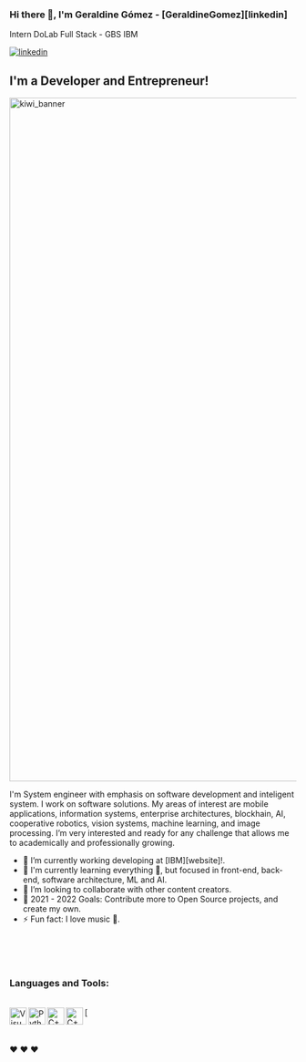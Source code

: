 ### Hi there 👋, I'm Geraldine Gómez - [GeraldineGomez][linkedin] 
Intern DoLab Full Stack - GBS IBM

[![linkedin](https://img.shields.io/badge/Webpage-linkedin-sucess?style=for-the-badge&logo=appveyor)](https://www.linkedin.com/in/geraldine-gómez-millán-4250711a3/)
## I'm a Developer and Entrepreneur!

<img src="https://user-images.githubusercontent.com/43115782/87436693-feecbe00-c5b2-11ea-9939-9411ab7dcf2a.jpg" alt="kiwi_banner" width="1200">

I'm System engineer with emphasis on software development and inteligent system. I work on software solutions. My areas of interest are mobile applications, information systems, enterprise architectures, blockhain, AI, cooperative robotics, vision systems, machine learning, and image processing. I’m very interested and ready for any challenge that allows me to academically and professionally growing.

- 🔭 I’m currently working developing at [IBM][website]!.
- 🌱 I'm currently learning everything 🤣, but focused in front-end, back-end, software architecture, ML and AI.
- 👯 I’m looking to collaborate with other content creators.
- 🥅 2021 - 2022 Goals: Contribute more to Open Source projects, and create my own.
- ⚡ Fun fact: I love music 🎵.

<br />
<br />
<br />

### **Languages and Tools**:

<br />

<img align="left" alt="Visual Studio Code" height="30px" src="https://upload.wikimedia.org/wikipedia/commons/thumb/9/9a/Visual_Studio_Code_1.35_icon.svg/1024px-Visual_Studio_Code_1.35_icon.svg.png" />
[<img align="left" alt="Python" height="30px" src="https://upload.wikimedia.org/wikipedia/commons/thumb/c/c3/Python-logo-notext.svg/1024px-Python-logo-notext.svg.png" />
<img align="left" alt="C++" height="30px" src="https://upload.wikimedia.org/wikipedia/commons/thumb/1/18/ISO_C%2B%2B_Logo.svg/306px-ISO_C%2B%2B_Logo.svg.png" />
<img align="left" alt="C++" height="30px" src="https://b.kisscc0.com/20180815/zlq/kisscc0-computer-icons-logo-brand-javascript-angle-js-5b741783856f77.0690615715343348515466.png" />

<br />
<br />
<br />


❤️ ❤️ ❤️ 
